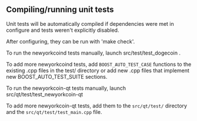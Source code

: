 Compiling/running unit tests
------------------------------------

Unit tests will be automatically compiled if dependencies were met in configure
and tests weren't explicitly disabled.

After configuring, they can be run with 'make check'.

To run the newyorkcoind tests manually, launch src/test/test_dogecoin .

To add more newyorkcoind tests, add `BOOST_AUTO_TEST_CASE` functions to the existing
.cpp files in the test/ directory or add new .cpp files that
implement new BOOST_AUTO_TEST_SUITE sections.

To run the newyorkcoin-qt tests manually, launch src/qt/test/test_newyorkcoin-qt

To add more newyorkcoin-qt tests, add them to the `src/qt/test/` directory and
the `src/qt/test/test_main.cpp` file.
